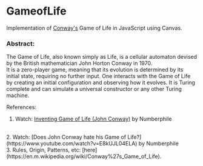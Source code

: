 # GameofLife
Implementation of [Conway's](https://en.m.wikipedia.org/wiki/John_Horton_Conway) Game of Life in JavaScript using Canvas.

### Abstract:
The Game of Life, also known simply as Life, is a cellular automaton devised by the British mathematician John Horton Conway in 1970.
<br>
 It is a zero-player game, meaning that its evolution is determined by its initial state, requiring no further input. One interacts with the Game of Life by creating an initial configuration and observing how it evolves. It is Turing complete and can simulate a universal constructor or any other Turing machine. 

References: 
<br/>
1. Watch: [Inventing Game of Life \(John Conway\)](https://www.youtube.com/watch?app=desktop&v=R9Plq-D1gEk) by Numberphile
<br/>
2. Watch: [Does John Conway hate his Game of Life?](https://www.youtube.com/watch?v=E8kUJL04ELA) by Numberphile
<br/>
3. Rules, Origin, Patterns, etc:  [here](https://en.m.wikipedia.org/wiki/Conway%27s_Game_of_Life).
